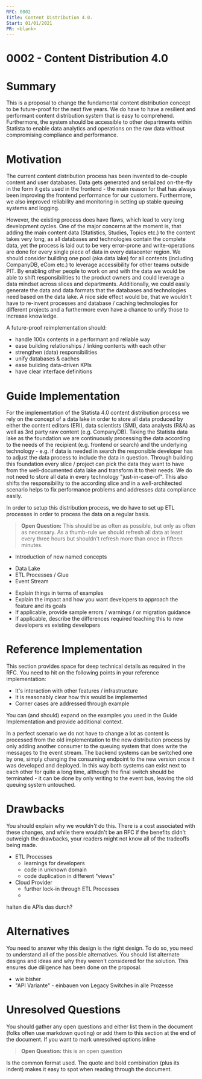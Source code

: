 ```yaml
---
RFC: 0002
Title: Content Distribution 4.0.
Start: 01/01/2021
PR: <blank>
---
```


# 0002 - Content Distribution 4.0

# Summary
This is a proposal to change the fundamental content distribution concept to be future-proof for the next five years. We do have to have a resilient and performant content distribution system that is easy to comprehend. Furthermore, the system should be accessible to other departments within Statista to enable data analytics and operations on the raw data without compromising compliance and performance. 

# Motivation

The current content distribution process has been invented to de-couple content and user databases. Data gets generated and serialized on-the-fly in the form it gets used in the frontend - the main reason for that has always been improving the frontend performance for our customers. Furthermore, we also improved reliability and monitoring in setting up stable queuing systems and logging. 

However, the existing process does have flaws, which lead to very long development cycles. One of the major concerns at the moment is, that adding the main content data (Statistics, Studies, Topics etc.) to the content takes very long, as all databases and technologies contain the complete data, yet the process is laid out to be very error-prone and write-operations are done for every single piece of data in every datacenter region. We should consider building one pool (aka data lake) for all contents (including CompanyDB, eCom etc.) to leverage accessibility for other teams outside PIT. By enabling other people to work on and with the data we would be able to shift responsibilities to the product owners and could leverage a data mindset across slices and departments. Additionally, we could easily generate the data and data formats that the databases and technologies need based on the data lake. A nice side effect would be, that we wouldn't have to re-invent processes and database / caching technologies for different projects and a furthermore even have a chance to unify those to increase knowledge.

A future-proof reimplementation should:

* handle 100x contents in a performant and reliable way
* ease building relationships / linking contents with each other
* strengthen (data) responsibilities
* unify databases & caches
* ease building data-driven KPIs
* have clear interface definitions

# Guide Implementation

For the implementation of the Statista 4.0 content distribution process we rely on the concept of a data lake in order to store all data produced by either the content editors (ERI), data scientists (SMI), data analysts (R&A) as well as 3rd party raw content (e.g. CompanyDB). Taking the Statista data lake as the foundation we are continuously processing the data according to the needs of the recipient (e.g. frontend or search) and the underlying technology - e.g. if data is needed in search the responsible developer has to adjust the data process to include the data in question. Through building this foundation every slice / project can pick the data they want to have from the well-documented data lake and transform it to their needs. We do not need to store all data in every technology "just-in-case-of". This also shifts the responsibility to the according slice and in a well-architected scenario helps to fix performance problems and addresses data compliance easily. 

In order to setup this distribution process, we do have to set up ETL processes in order to process the data on a regular basis.
> **Open Question:** This should be as often as possible, but only as often as necessary. As a thumb-rule we should refresh all data at least every three hours but shouldn't refresh more than once in fifteen minutes.


* Introduction of new named concepts
  
- Data Lake
- ETL Processes / Glue
- Event Stream

* Explain things in terms of examples
* Explain the impact and how you want developers to approach the feature and its goals
* If applicable, provide sample errors / warnings / or migration guidance
* If applicable, describe the differences required teaching this to new developers vs existing developers

# Reference Implementation
This section provides space for deep technical details as required in the RFC. You need to hit on the following points in your reference implementation:

* It's interaction with other features / infrastructure
* It is reasonably clear how this would be implemented
* Corner cases are addressed through example

You can (and should) expand on the examples you used in the Guide Implementation and provide additional context.

In a perfect scenario we do not have to change a lot as content is processed from the old implementation to the new distribution process by only adding another consumer to the queuing system that does write the messages to the event stream. The backend systems can be switched one by one, simply changing the consuming endpoint to the new version once it was developed and deployed. In this way both systems can exist next to each other for quite a long time, although the final switch should be terminated - it can be done by only writing to the event bus, leaving the old queuing system untouched.


# Drawbacks
You should explain why we _wouldn't_ do this. There is a cost associated with these changes, and while there wouldn't be an RFC if the benefits didn't outweigh the drawbacks, your readers might not know all of the tradeoffs being made.

- ETL Processes 
    - learnings for developers
    - code in unknown domain
    - code duplication in different "views"
- Cloud Provider
    - further lock-in through ETL Processes
    - 

halten die APIs das durch?


# Alternatives
You need to answer why this design is the right design. To do so, you need to understand all of the possible alternatives. You should list alternate designs and ideas and why they weren't considered for the solution. This ensures due diligence has been done on the proposal.

- wie bisher
- "API Variante" - einbauen von Legacy Switches in alle Prozesse


# Unresolved Questions
You should gather any open questions and either list them in the document (folks often use markdown quoting) or add them to this section at the end of the document. If you want to mark unresolved options inline

> **Open Question:** this is an open question

Is the common format used. The quote and bold combination (plus its indent) makes it easy to spot when reading through the document.
